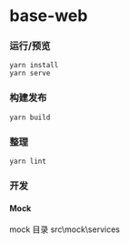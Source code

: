 # base-web

### 运行/预览
```
yarn install
yarn serve
```
### 构建发布
```
yarn build
```
### 整理
```
yarn lint
```

### 开发
#### Mock
mock 目录 src\mock\services